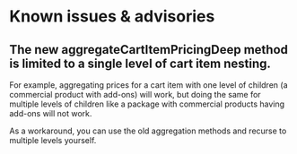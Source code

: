 # Known issues & advisories

## The new aggregateCartItemPricingDeep method is limited to a single level of cart item nesting.

For example, aggregating prices for a cart item with one level of children (a commercial product with add-ons) will work, but doing the same for multiple levels of children like a package with commercial products having add-ons will not work.

As a workaround, you can use the old aggregation methods and recurse to multiple levels yourself.
